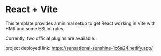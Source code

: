 # React + Vite

This template provides a minimal setup to get React working in Vite with HMR and some ESLint rules.

Currently, two official plugins are available:

project deployed link: https://sensational-sunshine-1c6a24.netlify.app/
